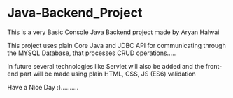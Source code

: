 # Java-Backend_Project
This is a very Basic Console Java Backend project made by Aryan Halwai

This project uses plain Core Java and JDBC API for communicating through the MYSQL
Database, that processes CRUD operations.....

In future several technologies like Servlet will also be added and the front-end
part will be made using plain HTML, CSS, JS (ES6) validation 

Have a Nice Day :)..........
